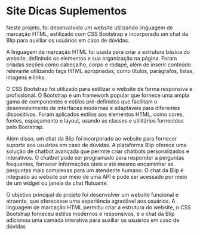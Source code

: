 # Site Dicas Suplementos

Neste projeto, foi desenvolvido um website utilizando linguagem de marcação HTML, estilizado com CSS Bootstrap e incorporado um chat da Blip para auxiliar os usuários em caso de dúvidas.

A linguagem de marcação HTML foi usada para criar a estrutura básica do website, definindo os elementos e sua organização na página. Foram criadas seções como cabeçalho, corpo e rodapé, além de inserir conteúdo relevante utilizando tags HTML apropriadas, como títulos, parágrafos, listas, imagens e links.

O CSS Bootstrap foi utilizado para estilizar o website de forma responsiva e profissional. O Bootstrap é um framework popular que fornece uma ampla gama de componentes e estilos pré-definidos que facilitam o desenvolvimento de interfaces modernas e adaptáveis para diferentes dispositivos. Foram aplicados estilos aos elementos HTML, como cores, fontes, espaçamento e layout, usando as classes e utilitários fornecidos pelo Bootstrap.

Além disso, um chat da Blip foi incorporado ao website para fornecer suporte aos usuários em caso de dúvidas. A plataforma Blip oferece uma solução de chatbot avançada que permite criar chatbots personalizados e interativos. O chatbot pode ser programado para responder a perguntas frequentes, fornecer informações úteis e até mesmo encaminhar as perguntas mais complexas para um atendente humano. O chat da Blip é integrado ao website por meio de uma API e pode ser acessado por meio de um widget ou janela de chat flutuante.

O objetivo principal do projeto foi desenvolver um website funcional e atraente, que oferecesse uma experiência agradável aos usuários. A linguagem de marcação HTML permitiu criar a estrutura do website, o CSS Bootstrap forneceu estilos modernos e responsivos, e o chat da Blip adicionou uma camada interativa para auxiliar os usuários em caso de dúvidas
